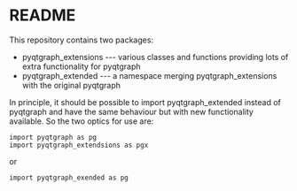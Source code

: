 # README #

This repository contains two packages:

* pyqtgraph_extensions --- various classes and functions providing lots of extra functionality for pyqtgraph
* pyqtgraph_extended --- a namespace merging pyqtgraph_extensions with the original pyqtgraph

In principle, it should be possible to import pyqtgraph_extended instead of pyqtgraph and have the same behaviour but with new functionality available. So the two optics for use are:

    import pyqtgraph as pg
    import pyqtgraph_extendsions as pgx

or 

    import pyqtgraph_exended as pg